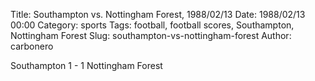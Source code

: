 Title: Southampton vs. Nottingham Forest, 1988/02/13
Date: 1988/02/13 00:00
Category: sports
Tags: football, football scores, Southampton, Nottingham Forest
Slug: southampton-vs-nottingham-forest
Author: carbonero


Southampton 1 - 1 Nottingham Forest
